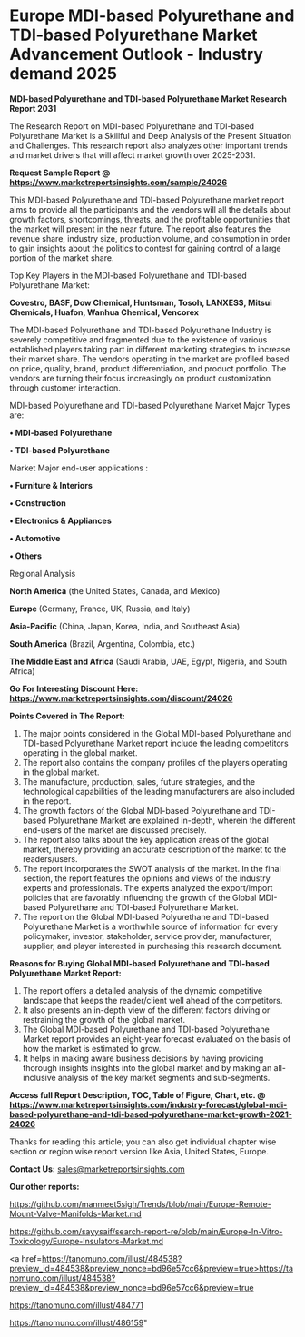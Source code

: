 # Europe MDI-based Polyurethane and TDI-based Polyurethane Market Advancement Outlook - Industry demand 2025

<strong>MDI-based Polyurethane and TDI-based Polyurethane Market Research Report 2031</strong>

The Research Report on MDI-based Polyurethane and TDI-based Polyurethane Market is a Skillful and Deep Analysis of the Present Situation and Challenges. This research report also analyzes other important trends and market drivers that will affect market growth over 2025-2031.

<strong>Request Sample Report @ <a href=https://www.marketreportsinsights.com/sample/24026>https://www.marketreportsinsights.com/sample/24026</a></strong>

This MDI-based Polyurethane and TDI-based Polyurethane market report aims to provide all the participants and the vendors will all the details about growth factors, shortcomings, threats, and the profitable opportunities that the market will present in the near future. The report also features the revenue share, industry size, production volume, and consumption in order to gain insights about the politics to contest for gaining control of a large portion of the market share.

Top Key Players in the MDI-based Polyurethane and TDI-based Polyurethane Market:

<strong>Covestro, BASF, Dow Chemical, Huntsman, Tosoh, LANXESS, Mitsui Chemicals, Huafon, Wanhua Chemical, Vencorex</strong>

The MDI-based Polyurethane and TDI-based Polyurethane Industry is severely competitive and fragmented due to the existence of various established players taking part in different marketing strategies to increase their market share. The vendors operating in the market are profiled based on price, quality, brand, product differentiation, and product portfolio. The vendors are turning their focus increasingly on product customization through customer interaction.

MDI-based Polyurethane and TDI-based Polyurethane Market Major Types are:

<strong>• MDI-based Polyurethane

• TDI-based Polyurethane</strong>

Market Major end-user applications :

<strong>• Furniture & Interiors

• Construction

• Electronics & Appliances

• Automotive

• Others</strong>

Regional Analysis

</u><strong><b>North America</b></strong> (the United States, Canada, and Mexico)

<strong><b>Europe </b></strong>(Germany, France, UK, Russia, and Italy)

<strong><b>Asia-Pacific</b></strong> (China, Japan, Korea, India, and Southeast Asia)

<strong><b>South America</b></strong> (Brazil, Argentina, Colombia, etc.)

<strong><b>The Middle East and Africa</b></strong> (Saudi Arabia, UAE, Egypt, Nigeria, and South Africa)

<strong>Go For Interesting Discount Here: <a href=https://www.marketreportsinsights.com/discount/24026>https://www.marketreportsinsights.com/discount/24026</a></strong>

<strong>Points Covered in The Report:</strong>
<ol>
  <li>The major points considered in the Global MDI-based Polyurethane and TDI-based Polyurethane Market report include the leading competitors operating in the global market.</li>
  <li>The report also contains the company profiles of the players operating in the global market.</li>
  <li>The manufacture, production, sales, future strategies, and the technological capabilities of the leading manufacturers are also included in the report.</li>
  <li>The growth factors of the Global MDI-based Polyurethane and TDI-based Polyurethane Market are explained in-depth, wherein the different end-users of the market are discussed precisely.</li>
  <li>The report also talks about the key application areas of the global market, thereby providing an accurate description of the market to the readers/users.</li>
  <li>The report incorporates the SWOT analysis of the market. In the final section, the report features the opinions and views of the industry experts and professionals. The experts analyzed the export/import policies that are favorably influencing the growth of the Global MDI-based Polyurethane and TDI-based Polyurethane Market.</li>
  <li>The report on the Global MDI-based Polyurethane and TDI-based Polyurethane Market is a worthwhile source of information for every policymaker, investor, stakeholder, service provider, manufacturer, supplier, and player interested in purchasing this research document.</li>
</ol>
<strong>Reasons for Buying Global MDI-based Polyurethane and TDI-based Polyurethane Market Report:</strong>

<ol>
  <li>The report offers a detailed analysis of the dynamic competitive landscape that keeps the reader/client well ahead of the competitors.</li>
  <li>It also presents an in-depth view of the different factors driving or restraining the growth of the global market.</li>
  <li>The Global MDI-based Polyurethane and TDI-based Polyurethane Market report provides an eight-year forecast evaluated on the basis of how the market is estimated to grow.</li>
  <li>It helps in making aware business decisions by having providing thorough insights insights into the global market and by making an all-inclusive analysis of the key market segments and sub-segments.</li>
</ol>
<strong>Access full Report Description, TOC, Table of Figure, Chart, etc. @ <a href=https://www.marketreportsinsights.com/industry-forecast/global-mdi-based-polyurethane-and-tdi-based-polyurethane-market-growth-2021-24026>https://www.marketreportsinsights.com/industry-forecast/global-mdi-based-polyurethane-and-tdi-based-polyurethane-market-growth-2021-24026</a></strong>


Thanks for reading this article; you can also get individual chapter wise section or region wise report version like Asia, United States, Europe.

<strong>Contact Us:</strong>
sales@marketreportsinsights.com

<strong>Our other reports:</strong>

<a href=https://github.com/manmeet5sigh/Trends/blob/main/Europe-Remote-Mount-Valve-Manifolds-Market.md>https://github.com/manmeet5sigh/Trends/blob/main/Europe-Remote-Mount-Valve-Manifolds-Market.md</a>

<a href=https://github.com/sayysaif/search-report-re/blob/main/Europe-In-Vitro-Toxicology/Europe-Insulators-Market.md>https://github.com/sayysaif/search-report-re/blob/main/Europe-In-Vitro-Toxicology/Europe-Insulators-Market.md</a>

<a href=https://tanomuno.com/illust/484538?preview_id=484538&preview_nonce=bd96e57cc6&preview=true>https://tanomuno.com/illust/484538?preview_id=484538&preview_nonce=bd96e57cc6&preview=true</a>

<a href=https://tanomuno.com/illust/484771>https://tanomuno.com/illust/484771</a>

<a href=https://tanomuno.com/illust/486159>https://tanomuno.com/illust/486159</a>"
